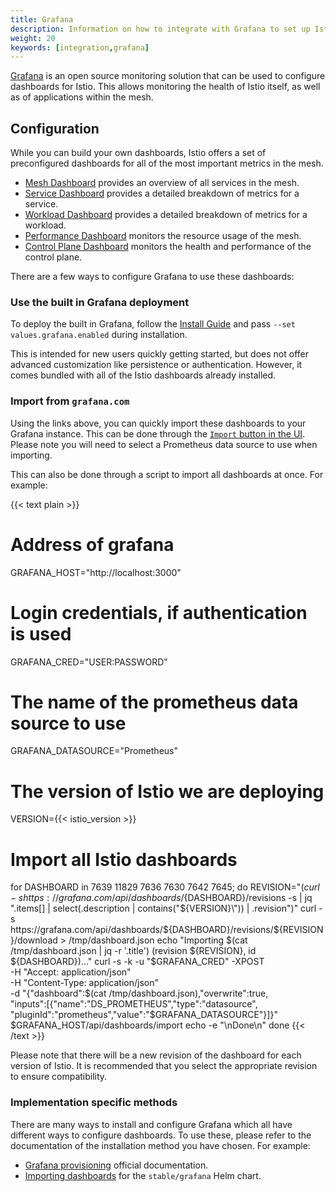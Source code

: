 ```yaml
---
title: Grafana
description: Information on how to integrate with Grafana to set up Istio dashboards.
weight: 20
keywords: [integration,grafana]
---
```


[Grafana](https://grafana.com/) is an open source monitoring solution that can be used to configure dashboards for Istio. This allows monitoring the health of Istio itself, as well as of applications within the mesh.

## Configuration

While you can build your own dashboards, Istio offers a set of preconfigured dashboards for all of the most important metrics in the mesh.

* [Mesh Dashboard](https://grafana.com/grafana/dashboards/7639) provides an overview of all services in the mesh.
* [Service Dashboard](https://grafana.com/grafana/dashboards/7636) provides a detailed breakdown of metrics for a service.
* [Workload Dashboard](https://grafana.com/grafana/dashboards/7630) provides a detailed breakdown of metrics for a workload.
* [Performance Dashboard](https://grafana.com/grafana/dashboards/11829) monitors the resource usage of the mesh.
* [Control Plane Dashboard](https://grafana.com/grafana/dashboards/7645) monitors the health and performance of the control plane.

There are a few ways to configure Grafana to use these dashboards:

### Use the built in Grafana deployment

To deploy the built in Grafana, follow the [Install Guide](/docs/setup/install/istioctl/) and pass `--set values.grafana.enabled` during installation.

This is intended for new users quickly getting started, but does not offer advanced customization like persistence or authentication. However, it comes bundled with all of the Istio dashboards already installed.

### Import from `grafana.com`

Using the links above, you can quickly import these dashboards to your Grafana instance. This can be done through the [`Import` button in the UI](https://grafana.com/docs/grafana/latest/reference/export_import/#importing-a-dashboard). Please note you will need to select a Prometheus data source to use when importing.

This can also be done through a script to import all dashboards at once. For example:

{{< text plain >}}
# Address of grafana
GRAFANA_HOST="http://localhost:3000"
# Login credentials, if authentication is used
GRAFANA_CRED="USER:PASSWORD"
# The name of the prometheus data source to use
GRAFANA_DATASOURCE="Prometheus"
# The version of Istio we are deploying
VERSION={{< istio_version >}}
# Import all Istio dashboards
for DASHBOARD in 7639 11829 7636 7630 7642 7645; do
    REVISION="$(curl -s https://grafana.com/api/dashboards/${DASHBOARD}/revisions -s | jq ".items[] | select(.description | contains(\"${VERSION}\")) | .revision")"
    curl -s https://grafana.com/api/dashboards/${DASHBOARD}/revisions/${REVISION}/download > /tmp/dashboard.json
    echo "Importing $(cat /tmp/dashboard.json | jq -r '.title') (revision ${REVISION}, id ${DASHBOARD})..."
    curl -s -k -u "$GRAFANA_CRED" -XPOST \
        -H "Accept: application/json" \
        -H "Content-Type: application/json" \
        -d "{\"dashboard\":$(cat /tmp/dashboard.json),\"overwrite\":true, \
            \"inputs\":[{\"name\":\"DS_PROMETHEUS\",\"type\":\"datasource\", \
            \"pluginId\":\"prometheus\",\"value\":\"$GRAFANA_DATASOURCE\"}]}" \
        $GRAFANA_HOST/api/dashboards/import
    echo -e "\nDone\n"
done
{{< /text >}}

Please note that there will be a new revision of the dashboard for each version of Istio. It is recommended that you select the appropriate revision to ensure compatibility.

### Implementation specific methods

There are many ways to install and configure Grafana which all have different ways to configure dashboards. To use these, please refer to the documentation of the installation method you have chosen. For example:

* [Grafana provisioning](https://grafana.com/docs/grafana/latest/administration/provisioning/#dashboards) official documentation.
* [Importing dashboards](https://github.com/helm/charts/tree/master/stable/grafana#import-dashboards) for the `stable/grafana` Helm chart.
